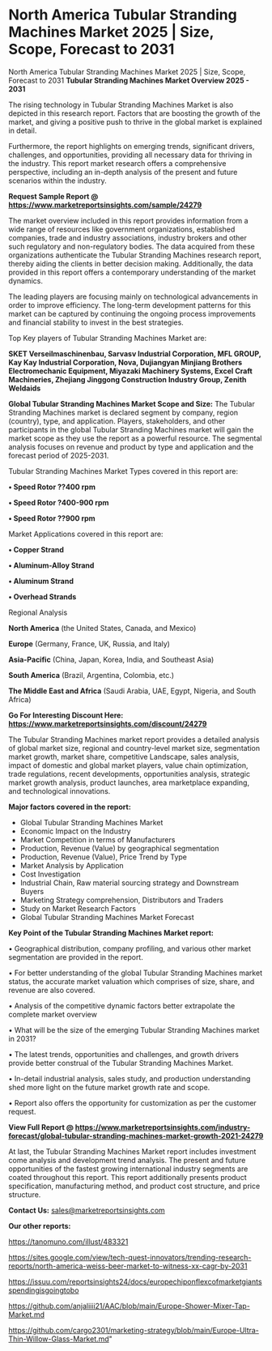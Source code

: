 # North America Tubular Stranding Machines Market 2025 | Size, Scope, Forecast to 2031
North America Tubular Stranding Machines Market 2025 | Size, Scope, Forecast to 2031
<Strong> Tubular Stranding Machines Market Overview 2025 - 2031</strong>

The rising technology in Tubular Stranding Machines Market is also depicted in this research report. Factors that are boosting the growth of the market, and giving a positive push to thrive in the global market is explained in detail.

Furthermore, the report highlights on emerging trends, significant drivers, challenges, and opportunities, providing all necessary data for thriving in the industry. This report market research offers a comprehensive perspective, including an in-depth analysis of the present and future scenarios within the industry.

<strong>Request Sample Report @ <a href=https://www.marketreportsinsights.com/sample/24279>https://www.marketreportsinsights.com/sample/24279</a></strong>

The market overview included in this report provides information from a wide range of resources like government organizations, established companies, trade and industry associations, industry brokers and other such regulatory and non-regulatory bodies. The data acquired from these organizations authenticate the Tubular Stranding Machines research report, thereby aiding the clients in better decision making. Additionally, the data provided in this report offers a contemporary understanding of the market dynamics.

The leading players are focusing mainly on technological advancements in order to improve efficiency. The long-term development patterns for this market can be captured by continuing the ongoing process improvements and financial stability to invest in the best strategies.

Top Key players of Tubular Stranding Machines Market are:

<strong>SKET Verseilmaschinenbau, Sarvasv Industrial Corporation, MFL GROUP, Kay Kay Industrial Corporation, Nova, Dujiangyan Minjiang Brothers Electromechanic Equipment, Miyazaki Machinery Systems, Excel Craft Machineries, Zhejiang Jinggong Construction Industry Group, Zenith Weldaids</strong>

<strong><b>Global Tubular Stranding Machines Market Scope and Size:</b></strong>
The Tubular Stranding Machines market is declared segment by company, region (country), type, and application. Players, stakeholders, and other participants in the global Tubular Stranding Machines market will gain the market scope as they use the report as a powerful resource. The segmental analysis focuses on revenue and product by type and application and the forecast period of 2025-2031.

Tubular Stranding Machines Market Types covered in this report are:

<strong>• Speed Rotor ??400 rpm

• Speed Rotor ?400-900 rpm

• Speed Rotor ??900 rpm</strong>

Market Applications covered in this report are:

<strong>• Copper Strand

• Aluminum-Alloy Strand

• Aluminum Strand

• Overhead Strands</strong> 

Regional Analysis

<strong>North America</strong> (the United States, Canada, and Mexico)

<strong>Europe</strong> (Germany, France, UK, Russia, and Italy)

<strong>Asia-Pacific</strong> (China, Japan, Korea, India, and Southeast Asia)

<strong>South America</strong> (Brazil, Argentina, Colombia, etc.)

<strong>The Middle East and Africa</strong> (Saudi Arabia, UAE, Egypt, Nigeria, and South Africa)

<strong>Go For Interesting Discount Here: <a href=https://www.marketreportsinsights.com/discount/24279>https://www.marketreportsinsights.com/discount/24279</a></strong>

The Tubular Stranding Machines market report provides a detailed analysis of global market size, regional and country-level market size, segmentation market growth, market share, competitive Landscape, sales analysis, impact of domestic and global market players, value chain optimization, trade regulations, recent developments, opportunities analysis, strategic market growth analysis, product launches, area marketplace expanding, and technological innovations.

<strong><b>Major factors covered in the report:</b></strong>
<ul>
  <li>Global Tubular Stranding Machines Market </li>
  <li>Economic Impact on the Industry</li>
  <li>Market Competition in terms of Manufacturers</li>
  <li>Production, Revenue (Value) by geographical segmentation</li>
  <li>Production, Revenue (Value), Price Trend by Type</li>
  <li>Market Analysis by Application</li>
  <li>Cost Investigation</li>
  <li>Industrial Chain, Raw material sourcing strategy and Downstream Buyers</li>
  <li>Marketing Strategy comprehension, Distributors and Traders</li>
  <li>Study on Market Research Factors</li>
  <li>Global Tubular Stranding Machines Market Forecast</li>
</ul>

<strong><b>Key Point of the Tubular Stranding Machines Market report:</b></strong>

• Geographical distribution, company profiling, and various other market segmentation are provided in the report.

• For better understanding of the global Tubular Stranding Machines market status, the accurate market valuation which comprises of size, share, and revenue are also covered.

• Analysis of the competitive dynamic factors better extrapolate the complete market overview

• What will be the size of the emerging Tubular Stranding Machines market in 2031?

• The latest trends, opportunities and challenges, and growth drivers provide better construal of the Tubular Stranding Machines Market.

• In-detail industrial analysis, sales study, and production understanding shed more light on the future market growth rate and scope.

• Report also offers the opportunity for customization as per the customer request.

<strong><b>View Full Report @ <a href=https://www.marketreportsinsights.com/industry-forecast/global-tubular-stranding-machines-market-growth-2021-24279>https://www.marketreportsinsights.com/industry-forecast/global-tubular-stranding-machines-market-growth-2021-24279</a></b></strong>


At last, the Tubular Stranding Machines Market report includes investment come analysis and development trend analysis. The present and future opportunities of the fastest growing international industry segments are coated throughout this report. This report additionally presents product specification, manufacturing method, and product cost structure, and price structure.

<strong>Contact Us:</strong>
sales@marketreportsinsights.com

<strong>Our other reports:</strong>

<a href=https://tanomuno.com/illust/483321>https://tanomuno.com/illust/483321</a>

<a href=https://sites.google.com/view/tech-quest-innovators/trending-research-reports/north-america-weiss-beer-market-to-witness-xx-cagr-by-2031>https://sites.google.com/view/tech-quest-innovators/trending-research-reports/north-america-weiss-beer-market-to-witness-xx-cagr-by-2031</a>

<a href=https://issuu.com/reportsinsights24/docs/europechiponflexcofmarketgiantsspendingisgoingtobo>https://issuu.com/reportsinsights24/docs/europechiponflexcofmarketgiantsspendingisgoingtobo</a>

<a href=https://github.com/anjaliiii21/AAC/blob/main/Europe-Shower-Mixer-Tap-Market.md>https://github.com/anjaliiii21/AAC/blob/main/Europe-Shower-Mixer-Tap-Market.md</a>

<a href=https://github.com/cargo2301/marketing-strategy/blob/main/Europe-Ultra-Thin-Willow-Glass-Market.md>https://github.com/cargo2301/marketing-strategy/blob/main/Europe-Ultra-Thin-Willow-Glass-Market.md</a>"
